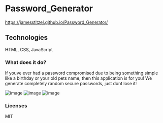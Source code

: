 # Password_Generator

https://jamesstitzel.github.io/Password_Generator/

## Technologies
HTML, CSS, JavaScript

### What does it do?
If youve ever had a password compromised due to being something simple like a birthday or your old pets name, then this application is for you!
We generate completely random secure passwords, just dont lose it!

![image](https://user-images.githubusercontent.com/89664909/137027588-54a31b4e-0daf-4d88-bc21-d47696c91645.png)
![image](https://user-images.githubusercontent.com/89664909/137027630-b87fb1b5-55fd-4475-90ac-b9d2e651b16c.png)
![image](https://user-images.githubusercontent.com/89664909/137027678-66326c27-dacd-48a2-923c-dc4e85220a85.png)


### Licenses
MIT
